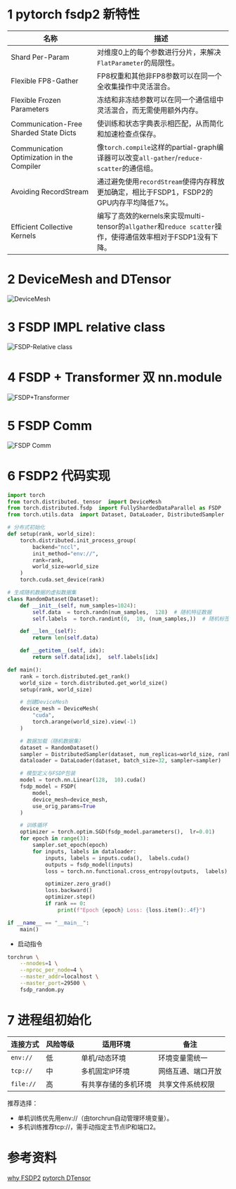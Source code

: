 # 1 pytorch fsdp2 新特性
| 名称                              | 描述                                                                                                                                                                                                 |
|-----------------------------------|-----------------------------------------------------------------------------------------------------------------------------------------------------------------------------------------------------|
| Shard Per-Param                   | 对维度0上的每个参数进行分片，来解决`FlatParameter`的局限性。                                                                                                                                         |
| Flexible FP8-Gather               | FP8权重和其他非FP8参数可以在同一个全收集操作中灵活混合。                                                                                                                                             |
| Flexible Frozen Parameters        | 冻结和非冻结参数可以在同一个通信组中灵活混合，而无需使用额外内存。                                                                                                                                   |
| Communication-Free Sharded State Dicts | 使训练和状态字典表示相匹配，从而简化和加速检查点保存。                                                                                                                                               |
| Communication Optimization in the Compiler | 像`torch.compile`这样的partial-graph编译器可以改变`all-gather`/`reduce-scatter`的通信组。                                                                                                           |
| Avoiding RecordStream             | 通过避免使用`recordStream`使得内存释放更加确定，相比于FSDP1，FSDP2的GPU内存平均降低7%。                                                                                                             |
| Efficient Collective Kernels      | 编写了高效的kernels来实现multi-tensor的`allgather`和`reduce scatter`操作，使得通信效率相对于FSDP1没有下降。                                                                                          |

# 2 DeviceMesh and DTensor

![DeviceMesh](https://coderethan-1327000741.cos.ap-chengdu.myqcloud.com/blog-pics/DeviceMesh-DTensor.png)


# 3 FSDP IMPL relative class

![FSDP-Relative class](https://coderethan-1327000741.cos.ap-chengdu.myqcloud.com/blog-pics/FSDP-Class.png)

# 4 FSDP + Transformer 双 nn.module

![FSDP+Transformer](https://coderethan-1327000741.cos.ap-chengdu.myqcloud.com/blog-pics/FSDP-Transformer.png)

# 5 FSDP Comm

![FSDP Comm](https://coderethan-1327000741.cos.ap-chengdu.myqcloud.com/blog-pics/FSDP-Comm.png)


# 6 FSDP2 代码实现

```python
import torch
from torch.distributed._tensor  import DeviceMesh
from torch.distributed.fsdp  import FullyShardedDataParallel as FSDP
from torch.utils.data  import Dataset, DataLoader, DistributedSampler

# 分布式初始化
def setup(rank, world_size):
    torch.distributed.init_process_group(
        backend="nccl",
        init_method="env://",
        rank=rank,
        world_size=world_size
    )
    torch.cuda.set_device(rank)

# 生成随机数据的虚拟数据集
class RandomDataset(Dataset):
    def __init__(self, num_samples=1024):
        self.data  = torch.randn(num_samples,  128)  # 随机特征数据
        self.labels  = torch.randint(0,  10, (num_samples,))  # 随机标签

    def __len__(self):
        return len(self.data)

    def __getitem__(self, idx):
        return self.data[idx],  self.labels[idx]

def main():
    rank = torch.distributed.get_rank()
    world_size = torch.distributed.get_world_size()
    setup(rank, world_size)

    # 创建DeviceMesh
    device_mesh = DeviceMesh(
        "cuda",
        torch.arange(world_size).view(-1)
    )

    # 数据加载（随机数据集）
    dataset = RandomDataset()
    sampler = DistributedSampler(dataset, num_replicas=world_size, rank=rank)
    dataloader = DataLoader(dataset, batch_size=32, sampler=sampler)

    # 模型定义与FSDP包装
    model = torch.nn.Linear(128,  10).cuda()
    fsdp_model = FSDP(
        model,
        device_mesh=device_mesh,
        use_orig_params=True
    )

    # 训练循环
    optimizer = torch.optim.SGD(fsdp_model.parameters(),  lr=0.01)
    for epoch in range(3):
        sampler.set_epoch(epoch)
        for inputs, labels in dataloader:
            inputs, labels = inputs.cuda(),  labels.cuda()
            outputs = fsdp_model(inputs)
            loss = torch.nn.functional.cross_entropy(outputs,  labels)

            optimizer.zero_grad()
            loss.backward()
            optimizer.step()
            if rank == 0:
                print(f"Epoch {epoch} Loss: {loss.item():.4f}")

if __name__ == "__main__":
    main()

```
- 启动指令

```bash
torchrun \
    --nnodes=1 \
    --nproc_per_node=4 \
    --master_addr=localhost \
    --master_port=29500 \
    fsdp_random.py
```

# 7 进程组初始化

| 连接方式 | 风险等级 | 适用环境 | 备注 |
| --- | --- | --- | --- |
| `env://` | 低 | 单机/动态环境 | 环境变量需统一 |
| `tcp://` | 中 | 多机固定IP环境 | 网络互通、端口开放 |
| `file://` | 高 | 有共享存储的多机环境 | 共享文件系统权限 |


推荐选择：

- 单机训练优先用env://（由torchrun自动管理环境变量）。<br>
- 多机训练推荐tcp://，需手动指定主节点IP和端口2。<br>

# 参考资料
[why FSDP2](https://github.com/pytorch/torchtitan/blob/main/docs/fsdp.md)
[pytorch DTensor](https://github.com/pytorch/pytorch/blob/main/torch/distributed/tensor/README.md)


